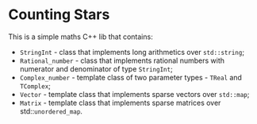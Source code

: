 # Counting Stars

This is a simple maths C++ lib that contains:
 - `StringInt` - class that implements long arithmetics over `std::string`;
 - `Rational_number` - class that implements rational numbers with numerator and denominator of type `StringInt`;
 - `Complex_number` - template class of two parameter types - `TReal` and `TComplex`;
 - `Vector` - template class that implements sparse vectors over `std::map`;
 - `Matrix` - template class that implements sparse matrices over std::`unordered_map`.
